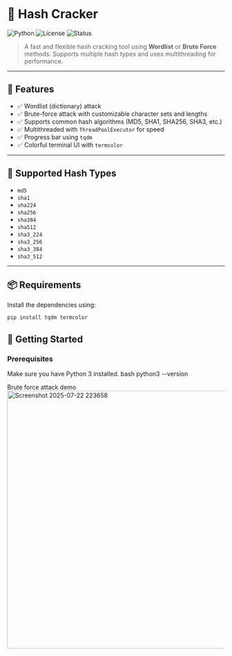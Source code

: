 

# 🔐 Hash Cracker

![Python](https://img.shields.io/badge/Python-3.8%2B-blue)
![License](https://img.shields.io/badge/License-MIT-green)
![Status](https://img.shields.io/badge/Status-Active-brightgreen)

> A fast and flexible hash cracking tool using **Wordlist** or **Brute Force** methods. Supports multiple hash types and uses multithreading for performance.

---

## 🚀 Features

- ✅ Wordlist (dictionary) attack
- ✅ Brute-force attack with customizable character sets and lengths
- ✅ Supports common hash algorithms (MD5, SHA1, SHA256, SHA3, etc.)
- ✅ Multithreaded with `ThreadPoolExecutor` for speed
- ✅ Progress bar using `tqdm`
- ✅ Colorful terminal UI with `termcolor`

---

## 🧠 Supported Hash Types

- `md5`
- `sha1`
- `sha224`
- `sha256`
- `sha384`
- `sha512`
- `sha3_224`
- `sha3_256`
- `sha3_384`
- `sha3_512`

---

## 📦 Requirements

Install the dependencies using:

```bash
pip install tqdm termcolor
```

## 🚀 Getting Started
### Prerequisites
Make sure you have Python 3 installed.
bash
python3 --version

Brute force attack demo
<img width="1297" height="598" alt="Screenshot 2025-07-22 223658" src="https://github.com/user-attachments/assets/c35dd43f-799f-4cf3-82db-78bc65f53170" />
